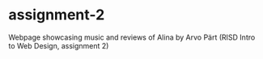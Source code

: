 # assignment-2
Webpage showcasing music and reviews of Alina by Arvo Pärt (RISD Intro to Web Design, assignment 2)
